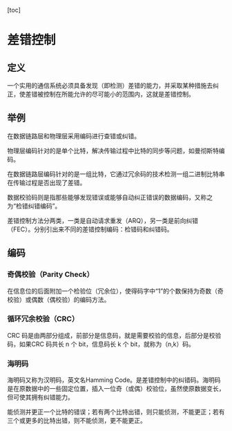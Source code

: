 [toc]

# 差错控制

## 定义

一个实用的通信系统必须具备发现（即检测）差错的能力，并采取某种措施去纠正，使差错被控制在所能允许的尽可能小的范围内，这就是差错控制。

## 举例

在数据链路层和物理层采用编码进行查错或纠错。

物理层编码针对的是单个比特，解决传输过程中比特的同步等问题，如曼彻斯特编码。

在数据链路层编码针对的是一组比特，它通过冗余码的技术检测一组二进制比特串在传输过程是否出现了差错。

数据校验码则是指那些能够发现错误或能够自动纠正错误的数据编码，又称之为“检错纠错编码”。

差错控制方法分两类，一类是自动请求重发（ARQ），另一类是前向纠错（FEC）。分别引出来不同的差错控制编码：检错码和纠错码。

## 编码

### 奇偶校验（Parity Check）

在信息位的后面附加一个检验位（冗余位），使得码字中“1”的个数保持为奇数（奇校验）或偶数（偶校验）的编码方法。

### 循环冗余校验（CRC）

CRC 码是由两部分组成，前部分是信息码，就是需要校验的信息，后部分是校验码，如果CRC 码共长 n 个 bit，信息码长 k 个 bit，就称为（n,k）码。

### 海明码

海明码又称为汉明码，英文名Hamming Code。是差错控制中的纠错码。海明码是在原数据中的一些固定位置，插入一位奇（或偶）校验位，虽然使原数据变长，但可使其拥有纠错能力。

能侦测并更正一个比特的错误；若有两个比特出错，则只能侦测，不能更正；若有三个或更多的比特出错，则不能侦测，更不能更正。